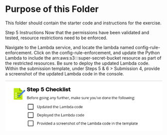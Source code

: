 # Purpose of this Folder

This folder should contain the starter code and instructions for the exercise.

Step 5 Instructions
Now that the permissions have been validated and tested, resource restrictions need to be enforced.

Navigate to the Lambda service, and locate the lambda named config-rule-enforcement.
Click on the config-rule-enforcement, and update the Python Lambda to include the arn:aws:s3:::super-secret-bucket resource as part of the restricted resources.
Be sure to deploy the updated Lambda code.
Within the submission template, under Steps 5 & 6 > Submission 4, provide a screenshot of the updated Lambda code in the console.

![alt text](image.png)